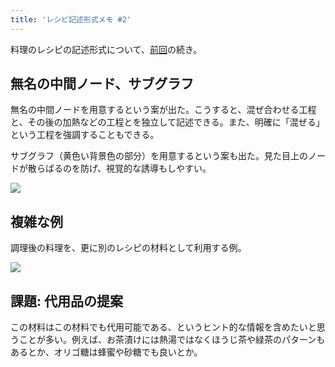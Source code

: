 ```yaml
---
title: 'レシピ記述形式メモ #2'
---
```

料理のレシピの記述形式について、[前回](https://r7kamura.com/articles/2022-05-13-mermaid-recipe-memo)の続き。

無名の中間ノード、サブグラフ
--------------

無名の中間ノードを用意するという案が出た。こうすると、混ぜ合わせる工程と、その後の加熱などの工程とを独立して記述できる。また、明確に「混ぜる」という工程を強調することもできる。

サブグラフ（黄色い背景色の部分）を用意するという案も出た。見た目上のノードが散らばるのを防げ、視覚的な誘導もしやすい。

![](https://lh5.googleusercontent.com/FfeYLOuZQujkF3dhSemoWwLJ2DhxsONuw0qc_cHhK4p-GwrIHNe1VEVhOnS_GxPhR2C3bZmbyHM35W4EvkUGnscxrTzJO9pWYFn7JrjJoVQ2vESf3LO2O4V4NP3LZ4OLR61Dx326PmxvxCPn6U2t9Za65nQhLH38a16aQkRlCNrRu49WINW9DhDnRgo5)

複雑な例
----

調理後の料理を、更に別のレシピの材料として利用する例。

![](https://lh5.googleusercontent.com/MpshvqrxSPJ3r73QQN6F4xqXQWykuQJ1jWHhwFVpS6HayUT-pW8CZuEen26uGL2jknvI7fxn_A3EHuL4x_XmPSZYWGvQ9PkXT285MUPDJCZmrwdQMhx3Rk_Xh391K2PNTvrFCbEycQmiFj5_v_kdgrVhlX_YsPlq2qT1R_qJam7txAp5O-Z-yUjZ1Awv)

課題: 代用品の提案
----------

この材料はこの材料でも代用可能である、というヒント的な情報を含めたいと思うことが多い。例えば、お茶漬けには熱湯ではなくほうじ茶や緑茶のパターンもあるとか、オリゴ糖は蜂蜜や砂糖でも良いとか。
